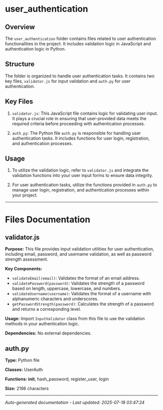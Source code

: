 # user_authentication

## Overview
The `user_authentication` folder contains files related to user authentication functionalities in the project. It includes validation logic in JavaScript and authentication logic in Python.

## Structure
The folder is organized to handle user authentication tasks. It contains two key files, `validator.js` for input validation and `auth.py` for user authentication.

## Key Files
1. `validator.js`: This JavaScript file contains logic for validating user input. It plays a crucial role in ensuring that user-provided data meets the required criteria before proceeding with authentication processes.
   
2. `auth.py`: The Python file `auth.py` is responsible for handling user authentication tasks. It includes functions for user login, registration, and authentication processes.

## Usage
1. To utilize the validation logic, refer to `validator.js` and integrate the validation functions into your user input forms to ensure data integrity.
   
2. For user authentication tasks, utilize the functions provided in `auth.py` to manage user login, registration, and authentication processes within your project.

---

# Files Documentation

## validator.js

**Purpose:** This file provides input validation utilities for user authentication, including email, password, and username validation, as well as password strength assessment.

**Key Components:**
- `validateEmail(email)`: Validates the format of an email address.
- `validatePassword(password)`: Validates the strength of a password based on length, uppercase, lowercase, and numbers.
- `validateUsername(username)`: Validates the format of a username with alphanumeric characters and underscores.
- `getPasswordStrength(password)`: Calculates the strength of a password and returns a corresponding level.

**Usage:** Import `InputValidator` class from this file to use the validation methods in your authentication logic.

**Dependencies:** No external dependencies.

## auth.py

**Type:** Python file

**Classes:** UserAuth

**Functions:** __init__, hash_password, register_user, login

**Size:** 2198 characters



---
*Auto-generated documentation - Last updated: 2025-07-18 03:47:24*
